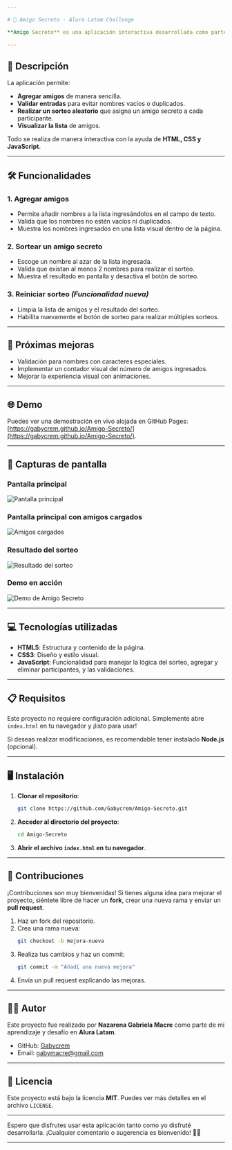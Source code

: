 ```yaml
---  

# 🎉 Amigo Secreto - Alura Latam Challenge  

**Amigo Secreto** es una aplicación interactiva desarrollada como parte del desafío de **Alura Latam**. Esta herramienta facilita la gestión de sorteos de amigo secreto de manera dinámica, asegurando que todos los participantes tengan una experiencia divertida y sin errores.  

---  
```


## 🚀 Descripción  

La aplicación permite:  

- **Agregar amigos** de manera sencilla.  
- **Validar entradas** para evitar nombres vacíos o duplicados.  
- **Realizar un sorteo aleatorio** que asigna un amigo secreto a cada participante.  
- **Visualizar la lista** de amigos.  

Todo se realiza de manera interactiva con la ayuda de **HTML, CSS y JavaScript**.  

---  

## 🛠️ Funcionalidades  

### 1. **Agregar amigos**  
   - Permite añadir nombres a la lista ingresándolos en el campo de texto.  
   - Valida que los nombres no estén vacíos ni duplicados.  
   - Muestra los nombres ingresados en una lista visual dentro de la página.  

### 2. **Sortear un amigo secreto**  
   - Escoge un nombre al azar de la lista ingresada.  
   - Valida que existan al menos 2 nombres para realizar el sorteo.  
   - Muestra el resultado en pantalla y desactiva el botón de sorteo.  

### 3. **Reiniciar sorteo** *(Funcionalidad nueva)*  
   - Limpia la lista de amigos y el resultado del sorteo.  
   - Habilita nuevamente el botón de sorteo para realizar múltiples sorteos.  

---  

## 🌟 Próximas mejoras  

- Validación para nombres con caracteres especiales.  
- Implementar un contador visual del número de amigos ingresados.  
- Mejorar la experiencia visual con animaciones.  

---  

## 🌐 Demo  

Puedes ver una demostración en vivo alojada en GitHub Pages:  
[https://gabycrem.github.io/Amigo-Secreto/](https://gabycrem.github.io/Amigo-Secreto/).  

---  

## 📸 Capturas de pantalla  

### Pantalla principal  
![Pantalla principal](./assets/screenshot-main.png) 

### Pantalla principal con amigos cargados  
![Amigos cargados](./assets/screenshot-list.png)

### Resultado del sorteo  
![Resultado del sorteo](./assets/screenshot-result.png)  

### Demo en acción  
![Demo de Amigo Secreto](./assets/amigoSecretoNuevoGif.gif)  

---  

## 💻 Tecnologías utilizadas  

- **HTML5**: Estructura y contenido de la página.  
- **CSS3**: Diseño y estilo visual.  
- **JavaScript**: Funcionalidad para manejar la lógica del sorteo, agregar y eliminar participantes, y las validaciones.  

---  

## 📋 Requisitos  

Este proyecto no requiere configuración adicional. Simplemente abre `index.html` en tu navegador y ¡listo para usar!  

Si deseas realizar modificaciones, es recomendable tener instalado **Node.js** (opcional).  

---  

## 🖥️ Instalación  

1. **Clonar el repositorio**:  
   ```bash  
   git clone https://github.com/Gabycrem/Amigo-Secreto.git  
   ```  
2. **Acceder al directorio del proyecto**:  
   ```bash  
   cd Amigo-Secreto  
   ```  
3. **Abrir el archivo `index.html` en tu navegador**.  

---  

## 🤝 Contribuciones  

¡Contribuciones son muy bienvenidas! Si tienes alguna idea para mejorar el proyecto, siéntete libre de hacer un **fork**, crear una nueva rama y enviar un **pull request**.  

1. Haz un fork del repositorio.  
2. Crea una rama nueva:  
   ```bash  
   git checkout -b mejora-nueva  
   ```  
3. Realiza tus cambios y haz un commit:  
   ```bash  
   git commit -m "Añadí una nueva mejora"  
   ```  
4. Envía un pull request explicando las mejoras.  

---  

## 🧑‍💻 Autor  

Este proyecto fue realizado por **Nazarena Gabriela Macre** como parte de mi aprendizaje y desafío en **Alura Latam**.  

- GitHub: [Gabycrem](https://github.com/Gabycrem)  
- Email: [gabymacre@gmail.com](mailto:gabymacre@gmail.com)  

---  

## 📄 Licencia  

Este proyecto está bajo la licencia **MIT**. Puedes ver más detalles en el archivo `LICENSE`.  

---  

Espero que disfrutes usar esta aplicación tanto como yo disfruté desarrollarla. ¡Cualquier comentario o sugerencia es bienvenido! 🙌🎉  

---  
